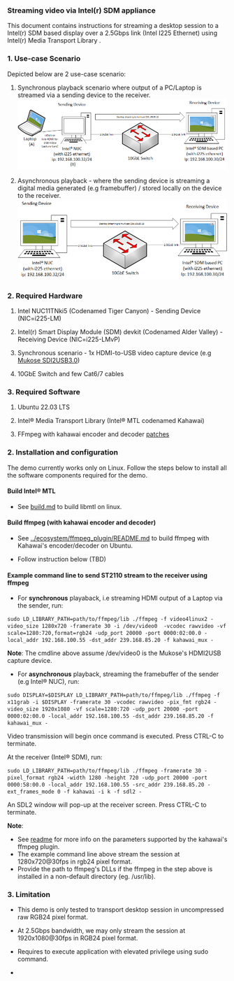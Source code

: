 ### Streaming video via Intel(r) SDM appliance

This document  contains instructions for streaming a desktop session to a Intel(r) SDM based display over a 2.5Gbps link (Intel I225 Ethernet) using Intel(r) Media Transport Library .

### 1. Use-case Scenario

Depicted below are 2 use-case scenario:

1. Synchronous playback scenario where output of a PC/Laptop is streamed via a sending device to the receiver.
   ![Image](./png/mtl-appliance-use-case.png)
   
   

2. Asynchronous playback - where the sending device is streaming a digital media generated (e.g framebuffer) / stored locally on the device to the receiver.
    ![Image](./png/desktop-streaming-mtl.png)

### 2. Required Hardware

1. Intel NUC11TNki5 (Codenamed Tiger Canyon) - Sending Device (NIC=i225-LM)

2. Intel(r) Smart Display Module (SDM) devkit (Codenamed Alder Valley) - Receiving Device (NIC=i225-LMvP)

3. Synchronous scenario - 1x HDMI-to-USB video capture device (e.g [Mukose SDI2USB3.0](https://www.google.com/url?sa=i&url=https%3A%2F%2Fwww.amazon.com%2FMOKOSE-USB3-0-Capture-Windows-Grabber%2Fdp%2FB071KPW3PH&psig=AOvVaw0JInBE6gygffG2clmni8sH&ust=1684225637669000&source=images&cd=vfe&ved=0CBIQjhxqFwoTCMjo9cnz9v4CFQAAAAAdAAAAABAE))

4. 10GbE Switch and few Cat6/7 cables

### 3. Required Software

1. Ubuntu 22.03 LTS

2. Intel&reg; Media Transport Library (Intel&reg; MTL codenamed Kahawai)

3. FFmpeg with kahawai encoder and decoder [patches](https://google.com)

### 2. Installation and configuration

The demo currently works only on Linux. Follow the steps below to install all the software components required for the demo.

#### Build Intel&reg; MTL

- See [build.md](./build.md) to build libmtl on linux.

#### Build ffmpeg (with kahawai encoder and decoder)

* See [../ecosystem/ffmpeg_plugin/README.md](./build.md) to build ffmpeg with Kahawai's encoder/decoder on Ubuntu.

* Follow instruction below (TBD)

#### Example command line to send ST2110 stream to the receiver using ffmpeg

- For **synchronous** playaback, i.e streaming HDMI output of a Laptop via the sender, run:

```
sudo LD_LIBRARY_PATH=path/to/ffmpeg/lib ./ffmpeg -f video4linux2 -video_size 1280x720 -framerate 30 -i /dev/video0  -vcodec rawvideo -vf scale=1280:720,format=rgb24 -udp_port 20000 -port 0000:02:00.0 -local_addr 192.168.100.55 -dst_addr 239.168.85.20 -f kahawai_mux -
```

**Note**: The cmdline above assume /dev/video0 is the Mukose's HDMI2USB capture device.

- For **asynchronous** playback, streaming the framebuffer of the sender (e.g Intel&reg; NUC), run:

```
sudo DISPLAY=$DISPLAY LD_LIBRARY_PATH=path/to/ffmpeg/lib ./ffmpeg -f x11grab -i $DISPLAY -framerate 30 -vcodec rawvideo -pix_fmt rgb24 -video_size 1920x1080 -vf scale=1280:720 -udp_port 20000 -port 0000:02:00.0 -local_addr 192.168.100.55 -dst_addr 239.168.85.20 -f kahawai_mux -
```

Video transmission will begin once command is executed. Press CTRL-C to terminate.

At the receiver (Intel&reg; SDM), run:

```
sudo LD_LIBRARY_PATH=path/to/ffmpeg/lib ./ffmpeg -framerate 30 -pixel_format rgb24 -width 1280 -height 720 -udp_port 20000 -port 0000:58:00.0 -local_addr 192.168.100.55 -src_addr 239.168.85.20 -ext_frames_mode 0 -f kahawai -i k -f sdl2 -
```

An SDL2 window will pop-up at the receiver screen. Press CTRL-C to terminate.



**Note**:

- See [readme](../ecosystem/ffmpeg_plugin/README.md) for more info on the parameters supported by the kahawai's ffmpeg plugin.
- The example command line above stream the session at 1280x720@30fps in rgb24 pixel format.
- Provide the path to ffmpeg's DLLs if the ffmpeg in the step above is installed in a non-default directory (eg. /usr/lib).
  
  

### 3. Limitation

- This demo is only tested to transport desktop session in uncompressed raw RGB24 pixel format. 

- At 2.5Gbps bandwidth, we may only stream the session at 1920x1080@30fps in RGB24 pixel format. 

- Requires to execute application with elevated privilege using sudo command.

- 

